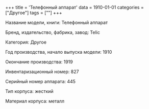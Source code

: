 +++
title = 'Телефонный аппарат'
data = 1910-01-01
categories = ["Другое"]
tags = [""]
+++

Название модели, книги: Телефонный аппарат

Бренд, издательство, фабрика, завод: Telic

Категория: Другое

Год производства, начало выпуска модели: 1910

Окончание производства: 1919

Инвентаризационный номер: 827

Серийный номер аппарата: 445

Тип корпуса: жесткий

Материал корпуса: металл

